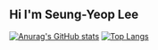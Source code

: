 ## Hi I'm Seung-Yeop Lee

[![Anurag's GitHub stats](https://github-readme-stats.vercel.app/api?username=DooDooLee&show_icons=true&theme=radical)](https://github.com/DooDooLee)
[![Top Langs](https://github-readme-stats.vercel.app/api/top-langs/?username=DooDooLee)](https://github.com/DooDooLee)
